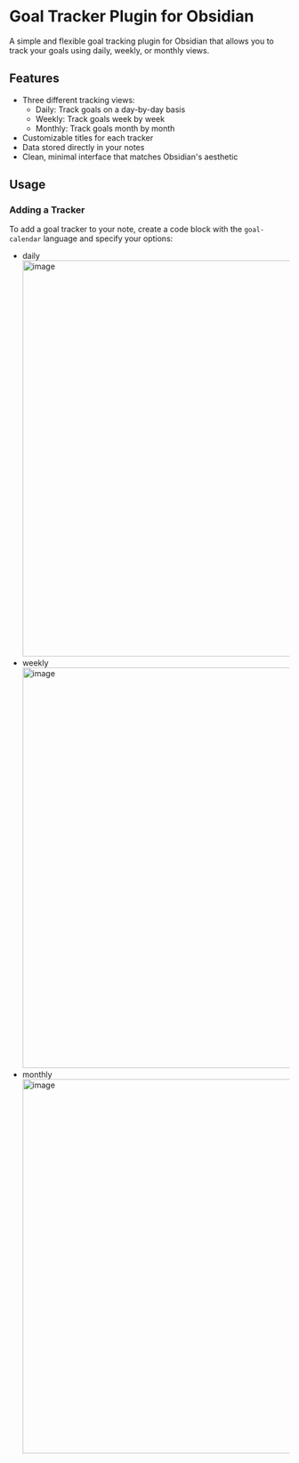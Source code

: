 # Goal Tracker Plugin for Obsidian

A simple and flexible goal tracking plugin for Obsidian that allows you to track your goals using daily, weekly, or monthly views.

## Features

- Three different tracking views:
  - Daily: Track goals on a day-by-day basis
  - Weekly: Track goals week by week
  - Monthly: Track goals month by month
- Customizable titles for each tracker
- Data stored directly in your notes
- Clean, minimal interface that matches Obsidian's aesthetic

## Usage

### Adding a Tracker

To add a goal tracker to your note, create a code block with the `goal-calendar` language and specify your options:
- daily
  <img width="712" alt="image" src="https://github.com/user-attachments/assets/ccd5067f-661d-49c1-8684-b09999662c6f" />
- weekly
  <img width="720" alt="image" src="https://github.com/user-attachments/assets/b774015a-9a3c-4772-b3ae-50cc49b5ab74" />
- monthly
  <img width="673" alt="image" src="https://github.com/user-attachments/assets/9640b76e-0e91-4d31-b381-ab7e5998f7f8" />



